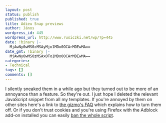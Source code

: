 ```yaml
---
layout: post
status: publish
published: true
title: Adieu Snap previews
author: János
wordpress_id: 445
wordpress_url: http://www.rusiczki.net/wp/?p=445
date: !binary |-
  MjAwNy0wMS0zMSAyMjo1MDo0OCArMDEwMA==
date_gmt: !binary |-
  MjAwNy0wMS0zMSAxOTo1MDo0OCArMDEwMA==
categories:
- Technical
tags: []
comments: []
---
```

<p>I silently sneaked them in a while ago but they turned out to be more of an annoyance than a feature. So they're out. I just hope I deleted the relevant JavaScript snippet from all my templates. If you're annoyed by them on other sites here's a link to <a href="http://www.snap.com/about/spa_faq.php#2">the gizmo's FAQ</a> which explains how to turn them off. Or if you don't trust cookies and you're using Firefox with the Adblock add-on installed you can easily <a href="http://myvogonpoetry.com/wp/2007/01/19/how-to-remove-snapcom-from-sites-you-browse/">ban the whole script</a>.</p>
